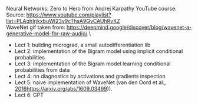 Neural Networks: Zero to Hero from Andrej Karpathy YouTube course. \
Source: https://www.youtube.com/playlist?list=PLAqhIrjkxbuWI23v9cThsA9GvCAUhRvKZ  \
WaveNet gif taken from: https://deepmind.google/discover/blog/wavenet-a-generative-model-for-raw-audio/ \

- Lect 1: building micrograd, a small autodifferentiation lib 
- Lect 2: implementation of the Bigram model using implicit conditional probabilities
- Lect 3: implementation of the Bigram model learning conditional probabilities from data
- Lect 4: nn diagnostics by activations and gradients inspection
- Lect 5: naive implementation of WaveNet (van den Oord et al., [2016](https://arxiv.org/abs/1609.03499)https://arxiv.org/abs/1609.03499)).
- Lect 6: GPT
